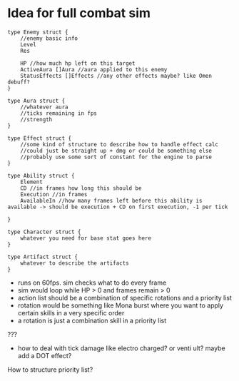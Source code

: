 # Idea for full combat sim

```
type Enemy struct {
    //enemy basic info
    Level
    Res

    HP //how much hp left on this target
    ActiveAura []Aura //aura applied to this enemy
    StatusEffects []Effects //any other effects maybe? like Omen debuff?
}

type Aura struct {
    //whatever aura
    //ticks remaining in fps
    //strength
}

type Effect struct {
    //some kind of structure to describe how to handle effect calc
    //could just be straight up + dmg or could be something else
    //probably use some sort of constant for the engine to parse
}

type Ability struct {
    Element
    CD //in frames how long this should be
    Execution //in frames
    AvailableIn //how many frames left before this ability is available -> should be execution + CD on first execution, -1 per tick

}

type Character struct {
    whatever you need for base stat goes here
}

type Artifact struct {
    whatever to describe the artifacts
}

```

- runs on 60fps. sim checks what to do every frame
- sim would loop while HP > 0 and frames remain > 0
- action list should be a combination of specific rotations and a priority list
- rotation would be something like Mona burst where you want to apply certain skills in a very specific order
- a rotation is just a combination skill in a priority list

???

- how to deal with tick damage like electro charged? or venti ult? maybe add a DOT effect?

How to structure priority list?
